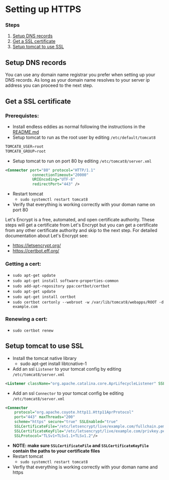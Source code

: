 # Setting up HTTPS

### Steps
1. [Setup DNS records](#setup-dns-records)
1. [Get a SSL certificate](#get-a-ssl-certificate)
1. [Setup tomcat to use SSL](#setup-tomcat-to-use-ssl)

## Setup DNS records
You can use any domain name registrar you prefer when setting up your DNS records. As long as your domain name resolves to your server ip address you can proceed to the next step.

## Get a SSL certificate
### Prerequistes:
- Install endless eddies as normal following the instructions in the [README.md](https://github.com/MichaelMorrisMM/endless-eddies#installation-and-deployment-non-developers)
- Setup tomcat to run as the root user by editing `/etc/default/tomcat8`
```s
TOMCAT8_USER=root
TOMCAT8_GROUP=root
```
- Setup tomcat to run on port 80 by editing `/etc/tomcat8/server.xml`
```xml
<Connector port="80" protocol="HTTP/1.1"
            connectionTimeout="20000"
            URIEncoding="UTF-8"
            redirectPort="443" />
```
- Restart tomcat
  - `sudo systemctl restart tomcat8`
- Verify that everything is working correctly with your doman name on port 80

Let's Encrypt is a free, automated, and open certificate authority. These steps will get a certificate from Let's Encrypt but you can get a certificate from any other certificate authority and skip to the next step. For detailed documentation about Let's Encrypt see:
- https://letsencrypt.org/
- https://certbot.eff.org/

### Getting a cert:
- `sudo apt-get update`
- `sudo apt-get install software-properties-common`
- `sudo add-apt-repository ppa:certbot/certbot`
- `sudo apt-get update`
- `sudo apt-get install certbot`
- `sudo certbot certonly --webroot -w /var/lib/tomcat8/webapps/ROOT -d example.com`

### Renewing a cert:
- `sudo certbot renew`

## Setup tomcat to use SSL
- Install the tomcat native library
  - sudo apt-get install libtcnative-1
- Add an ssl `Listener` to your tomcat config by editing `/etc/tomcat8/server.xml`
```xml
<Listener className="org.apache.catalina.core.AprLifecycleListener" SSLEngine="on" />
 ```
- Add an ssl `Connector` to your tomcat config be editing `/etc/tomcat8/server.xml`
```xml
<Connector
    protocol="org.apache.coyote.http11.Http11AprProtocol"
    port="443" maxThreads="200"
    scheme="https" secure="true" SSLEnabled="true"
    SSLCertificateFile="/etc/letsencrypt/live/example.com/fullchain.pem"
    SSLCertificateKeyFile="/etc/letsencrypt/live/example.com/privkey.pem"
    SSLProtocol="TLSv1+TLSv1.1+TLSv1.2"/>
```
  - __NOTE: make sure `SSLCertificateFile` and `SSLCertificateKeyFile` contain the paths to your certificate files__
- Restart tomcat
  - `sudo systemctl restart tomcat8`
- Verfiy that everything is working correctly with your doman name and https